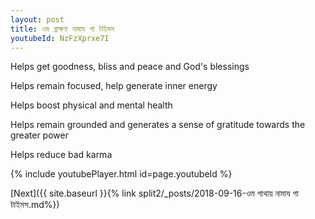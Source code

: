 ```yaml
---
layout: post
title: ওম ব্রাহ্মণ্য নামায গা টাইমস
youtubeId: NzFzXprxe7I
---
```

 
 
Helps get goodness, bliss and peace and God's blessings
 
Helps remain focused, help generate inner energy 
 
Helps boost physical and mental health 
 
Helps remain grounded and generates a sense of gratitude towards the greater power 
 
Helps reduce bad karma
 
 
 
 


{% include youtubePlayer.html id=page.youtubeId %}
 
[Next]({{ site.baseurl }}{% link  split2/_posts/2018-09-16-ওম গাথায় নামায গা টাইমস.md%})
 
